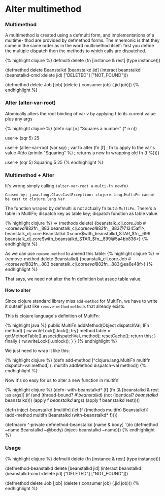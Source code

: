 
# Alter multimethod

### Multimethod

A multimethod is created using a defmulti form, and
implementations of a multime- thod are provided by
defmethod forms. The mnemonic is that they come in
the same order as in the word multimethod itself:
first you define the multiple dispatch then the methods
to which calls are dispatched.

{% highlight clojure %}
defmulti delete
  (fn [instance & rest]
    (type instance)))

(defmethod delete Beanstalkd
  [beanstalkd jid]
  (interact beanstalkd
            (beanstalkd-cmd :delete jid)
            ["DELETED"]
            ["NOT_FOUND"]))

(defmethod delete Job
  [job]
  (delete (.consumer job) (.jid job)))
{% endhighlight %}

### Alter (alter-var-root)

Atomically alters the root binding of var v by applying f to its
current value plus any args

{% highlight clojure %}
(defn sqr [n]
  "Squares a number"
  (* n n))

user=> (sqr 5)
25

user=> (alter-var-root
         (var sqr)                     ; var to alter
         (fn [f]                       ; fn to apply to the var's value
           #(do (println "Squaring" %) ; returns a new fn wrapping old fn
                (f %))))

user=> (sqr 5)
Squaring 5
25
{% endhighlight %}

### Multimethod + Alter

It's wrong simply calling `(alter-var-root a-multi-fn newfn)`.

    Caused by: java.lang.ClassCastException: clojure.lang.MultiFn cannot be cast to clojure.lang.Var

The function wraped by defmulti is not actually fn but a `MultiFn`.
There's a table in MultiFn; dispatch key as table key; dispatch
function as table value.

{% highlight clojure %}
=> (methods delete)
{beanstalk_clj.core.Job #<core$eval882$fn__883 beanstalk_clj.core$eval882$fn__883@71345af1>,
beanstalk_clj.core.Beanstalkd #<core$with_beanstalkd_STAR_$fn__699 beanstalk_clj.core$with_beanstalkd_STAR_$fn__699@5a4bb836>}
{% endhighlight %}

As we can use `remove-method` to amend this table:
{% highlight clojure %}
=> (remove-method delete Beanstalkd)
{beanstalk_clj.core.Job #<core$eval882$fn__883 beanstalk_clj.core$eval882$fn__883@ea6e48f>}
{% endhighlight %}

That says, we need not alter the fn definition but assoc table value.

#### How to alter

Since clojure standard library miss `add-method` for MultiFn,
we have to write it outself just like `remove-method` `methods` that
already exists.

This is clojure language's definition of MultiFn:

{% highlight java %}
public MultiFn addMethod(Object dispatchVal, IFn method) {
	rw.writeLock().lock();
	try{
		methodTable = getMethodTable().assoc(dispatchVal, method);
		resetCache();
		return this;
	}
	finally {
		rw.writeLock().unlock();
	}
}
{% endhighlight %}

We just need to wrap it like this:

{% highlight clojure %}
(defn add-method
  [^clojure.lang.MultiFn multifn dispatch-val method]
  (. multifn addMethod dispatch-val method))
{% endhighlight %}

Now it's so easy for us to alter a new function in multifn!

{% highlight clojure %}
(defn- with-beanstalkd*
  [f]
   (fn [& [beanstalkd & rest :as args]]
     (if (and (thread-bound? #'*beanstalkd*)
              (not (identical? *beanstalkd* beanstalkd)))
       (apply f *beanstalkd* args)
       (apply f beanstalkd rest))))

(defn inject-beanstalkd
  [multifn]
  (let [f ((methods multifn) Beanstalkd)]
    (add-method multifn Beanstalkd (with-beanstalkd* f))))

(defmacro ^:private defmethod-beanstalkd
  [name & body]
  `(do
     (defmethod ~name Beanstalkd ~@body)
     (inject-beanstalkd ~name)))
{% endhighlight %}

### Usage

{% highlight clojure %}
defmulti delete
  (fn [instance & rest]
    (type instance)))

(defmethod-beanstalkd delete
  [beanstalkd jid]
  (interact beanstalkd
            (beanstalkd-cmd :delete jid)
            ["DELETED"]
            ["NOT_FOUND"]))

(defmethod delete Job
  [job]
  (delete (.consumer job) (.jid job)))
{% endhighlight %}
